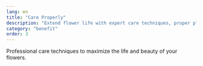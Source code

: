 ```yaml
---
lang: en
title: "Care Properly"
description: "Extend flower life with expert care techniques, proper placement advice, and maintenance tips that keep arrangements beautiful for longer."
category: "benefit"
order: 3
---
```


Professional care techniques to maximize the life and beauty of your flowers.
